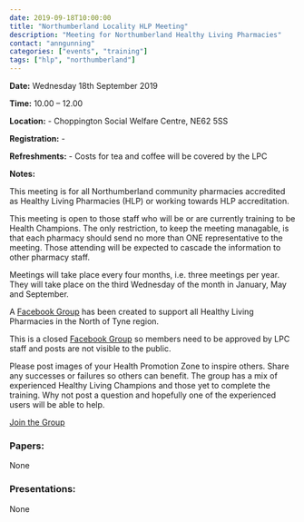 ```yaml
---
date: 2019-09-18T10:00:00
title: "Northumberland Locality HLP Meeting"
description: "Meeting for Northumberland Healthy Living Pharmacies"
contact: "anngunning"
categories: ["events", "training"]
tags: ["hlp", "northumberland"]
---
```


**Date:**  Wednesday 18th September 2019  
 
**Time:**  10.00 – 12.00  

**Location:**  -  Choppington Social Welfare Centre, NE62 5SS

**Registration:**  -  

**Refreshments:**  -  Costs for tea and coffee will be covered by the LPC

**Notes:**  

This meeting is for all Northumberland community pharmacies accredited as Healthy Living Pharmacies (HLP) or working towards HLP accreditation.  

This meeting is open to those staff who will be or are currently training to be Health Champions. The only restriction, to keep the meeting managable, is that each pharmacy should send no more than ONE representative to the meeting. Those attending will be expected to cascade the information to other pharmacy staff.  

Meetings will take place every four months, i.e. three meetings per year. They will take place on the third Wednesday of the month in January, May and September.  

A [Facebook Group](https://www.facebook.com/groups/NOTHLPS/) has been created to support
all Healthy Living Pharmacies in the North of Tyne region.  

This is a closed [Facebook Group](https://www.facebook.com/groups/NOTHLPS/) so members need 
to be approved by LPC staff and posts are not visible to the public.  

Please post images of your Health Promotion Zone to inspire others.  Share any successes or failures 
so others can benefit.  The group has a mix of experienced Healthy Living Champions and those yet to
complete the training.  Why not post a question and hopefully one of the experienced users will be able to help.  

[Join the Group](https://www.facebook.com/groups/NOTHLPS/)

### Papers:

None

### Presentations:

None
